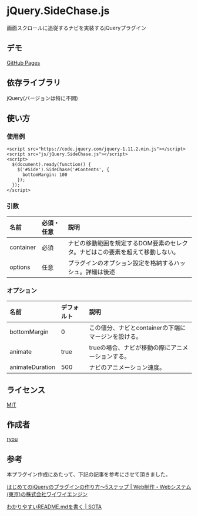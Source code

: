 jQuery.SideChase.js
====

画面スクロールに追従するナビを実装するjQueryプラグイン

## デモ

[GitHub Pages](http://ryou.github.io/jQuery.SideChase.js/example/)

## 依存ライブラリ

jQuery(バージョンは特に不問)

## 使い方

### 使用例

```
<script src="https://code.jquery.com/jquery-1.11.2.min.js"></script>
<script src="js/jQuery.SideChase.js"></script>
<script>
  $(document).ready(function() {
    $('#Side').SideChase('#Contents', {
      bottomMargin: 100
    });
  });
</script>
```

### 引数

|名前|必須・任意|説明|
|:----|:----|:----|
|container|必須|ナビの移動範囲を規定するDOM要素のセレクタ。ナビはこの要素を超えて移動しない。|
|options|任意|プラグインのオプション設定を格納するハッシュ。詳細は後述|

### オプション

|名前|デフォルト|説明|
|:----|:----|:----|
|bottomMargin|0|この値分、ナビとcontainerの下端にマージンを設ける。|
|animate|true|trueの場合、ナビが移動の際にアニメーションする。|
|animateDuration|500|ナビのアニメーション速度。|

## ライセンス

[MIT](https://github.com/tcnksm/tool/blob/master/LICENCE)

## 作成者

[ryou](https://github.com/ryou/)

## 参考

本プラグイン作成にあたって、下記の記事を参考にさせて頂きました。

[はじめてのjQueryのプラグインの作り方～5ステップ | Web制作・Webシステム(東京)の株式会社ワイワイエンジン](http://yyengine.jp/blog/jquery/jquery-plugin-5step/)

[わかりやすいREADME.mdを書く | SOTA](http://deeeet.com/writing/2014/07/31/readme/)
